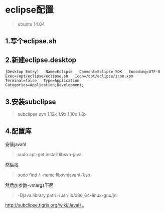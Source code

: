 ﻿# eclipse配置
> ubuntu 14.04



## 1.写个eclipse.sh


## 2.新建eclipse.desktop
`[Desktop Entry]  
Name=Eclipse  
Comment=Eclipse SDK  
Encoding=UTF-8  
Exec=/opt/eclipse/eclipse.sh  
Icon=/opt/eclipse/icon.xpm  
Terminal=false  
Type=Application  
Categories=Application;Development;`


## 3.安装subclipse
> subclipse  svn
> 1.12x	   1.9x
> 1.10x	   1.8x


## 4.配置库
安装javahl
> sudo apt-get install libsvn-java

然后找
> sudo find / -name libsvnjavahl-1.so

然后加参数-vmargs下面
> -Djava.library.path=/usr/lib/x86_64-linux-gnu/jni


http://subclipse.tigris.org/wiki/JavaHL
